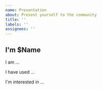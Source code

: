 ```yaml
---
name: Presentation
about: Present yourself to the community
title: ''
labels: ''
assignees: ''
---
```


## I'm $Name

I am ...

I have used ...

I'm interested in ...

